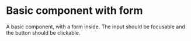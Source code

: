 # Basic component with form

A basic component, with a form inside. The input should be focusable and the button should be clickable.
